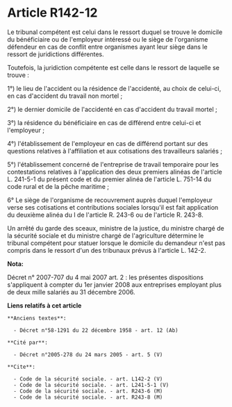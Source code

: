 # Article R142-12

Le tribunal compétent est celui dans le ressort duquel se trouve le domicile du bénéficiaire ou de l'employeur intéressé ou
le siège de l'organisme défendeur en cas de conflit entre organismes ayant leur siège dans le ressort de juridictions
différentes.

Toutefois, la juridiction compétente est celle dans le ressort de laquelle se trouve : 

1°) le lieu de l'accident ou la résidence de l'accidenté, au choix de celui-ci, en cas d'accident du travail non mortel ; 

2°) le dernier domicile de l'accidenté en cas d'accident du travail mortel ; 

3°) la résidence du bénéficiaire en cas de différend entre celui-ci et l'employeur ; 

4°) l'établissement de l'employeur en cas de différend portant sur des questions relatives à l'affiliation et aux cotisations
des travailleurs salariés ;

5°) l'établissement concerné de l'entreprise de travail temporaire pour les contestations relatives à l'application des deux
premiers alinéas de l'article L. 241-5-1 du présent code et du premier alinéa de l'article L. 751-14 du code rural et de la
pêche maritime ;

6° Le siège de l'organisme de recouvrement auprès duquel l'employeur verse ses cotisations et contributions sociales
lorsqu'il est fait application du deuxième alinéa du I de l'article R. 243-6 ou de l'article R. 243-8.

Un arrêté du garde des sceaux, ministre de la justice, du ministre chargé de la sécurité sociale et du ministre chargé de
l'agriculture détermine le tribunal compétent pour statuer lorsque le domicile du demandeur n'est pas compris dans le ressort
d'un des tribunaux prévus à l'article L. 142-2.

**Nota:**

Décret n° 2007-707 du 4 mai 2007 art. 2 : les présentes dispositions s'appliquent à compter du 1er janvier 2008 aux
entreprises employant plus de deux mille salariés au 31 décembre 2006.

**Liens relatifs à cet article**

	**Anciens textes**:

	  - Décret n°58-1291 du 22 décembre 1958 - art. 12 (Ab)

	**Cité par**:

	  - Décret n°2005-278 du 24 mars 2005 - art. 5 (V)

	**Cite**:

	  - Code de la sécurité sociale. - art. L142-2 (V)
	  - Code de la sécurité sociale. - art. L241-5-1 (V)
	  - Code de la sécurité sociale. - art. R243-6 (M)
	  - Code de la sécurité sociale. - art. R243-8 (M)

